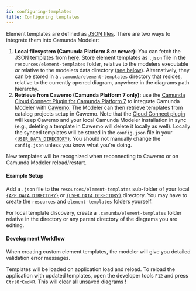 ```yaml
---
id: configuring-templates
title: Configuring templates
---
```


Element templates are defined as [JSON files](../defining-templates). There are two ways to integrate them into Camunda Modeler:

1. **Local filesystem (Camunda Platform 8 or newer):** You can fetch the JSON templates from [here](/self-managed/connectors-deployment/install-and-start.md#connector-templates). Store element templates as `.json` file in the `resources/element-templates` folder, relative to the modelers executable _or_ relative to the modelers data directory ([see below](#example-setup)). Alternatively, they can be stored in a `.camunda/element-templates` directory that resides, relative to the currently opened diagram, anywhere in the diagrams path hierarchy.
2. **Retrieve from Cawemo (Camunda Platform 7 only):** use the [Camunda Cloud Connect Plugin for Camunda Platform 7](https://docs.camunda.org/cawemo/latest/technical-guide/integrations/modeler/) to integrate Camunda Modeler with [Cawemo](https://cawemo.com/). The Modeler can then retrieve templates from catalog projects setup in Cawemo. Note that the [Cloud Connect plugin](https://docs.camunda.org/cawemo/latest/technical-guide/integrations/modeler/) will keep Cawemo and your local Camunda Modeler installation in sync (e.g., deleting a template in Cawemo will delete it locally as well). Locally the synced templates will be stored in the `config.json` file in your [`{USER_DATA_DIRECTORY}`](../../search-paths#user-data-directory). You should not manually change the `config.json` unless you know what you're doing.

New templates will be recognized when reconnecting to Cawemo or on Camunda Modeler reload/restart.

#### Example Setup

Add a `.json` file to the `resources/element-templates` sub-folder of your local [`{APP_DATA_DIRECTORY}`](../../search-paths#app-data-directory) or [`{USER_DATA_DIRECTORY}`](../../search-paths#user-data-directory) directory. You may have to create the `resources` and `element-templates` folders yourself.

For local template discovery, create a `.camunda/element-templates` folder relative in the directory
or any parent directory of the diagrams you are editing.

#### Development Workflow

When creating custom element templates, the modeler will give you detailed validation error messages.

Templates will be loaded on application load and reload. To reload the application with updated templates, open the developer tools `F12` and press `CtrlOrCmd+R`. This will clear all unsaved diagrams **!**
